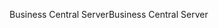 <span data-ttu-id="ad2ee-101">Business Central Server</span><span class="sxs-lookup"><span data-stu-id="ad2ee-101">Business Central Server</span></span>